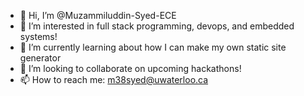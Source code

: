 - 👋 Hi, I’m @Muzammiluddin-Syed-ECE
- 👀 I’m interested in full stack programming, devops, and embedded systems!
- 🌱 I’m currently learning about how I can make my own static site generator
- 💞️ I’m looking to collaborate on upcoming hackathons!
- 📫 How to reach me: m38syed@uwaterloo.ca

<!---
Muzammiluddin-Syed-ECE/Muzammiluddin-Syed-ECE is a ✨ special ✨ repository because its `README.md` (this file) appears on your GitHub profile.
You can click the Preview link to take a look at your changes.
--->
